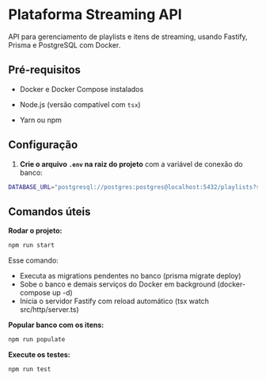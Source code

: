 # Plataforma Streaming API

API para gerenciamento de playlists e itens de streaming, usando Fastify, Prisma e PostgreSQL com Docker.

## Pré-requisitos

- Docker e Docker Compose instalados

- Node.js (versão compatível com `tsx`)

- Yarn ou npm

## Configuração

1.  **Crie o arquivo `.env` na raiz do projeto** com a variável de conexão do banco:

```bash
DATABASE_URL="postgresql://postgres:postgres@localhost:5432/playlists?schema=public"
```

## Comandos úteis

**Rodar o projeto:**

```bash
npm run start
```

Esse comando:

- Executa as migrations pendentes no banco (prisma migrate deploy)
- Sobe o banco e demais serviços do Docker em background (docker-compose up -d)
- Inicia o servidor Fastify com reload automático (tsx watch src/http/server.ts)

**Popular banco com os itens:**

```bash
npm run populate
```

**Execute os testes:**

```bash
npm run test
```
